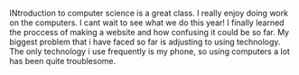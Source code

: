 INtroduction to computer science is a great class. I really enjoy doing work on the computers. I cant wait to see what we do this year! I finally learned the proccess of making a website and how confusing it could be so far. My biggest problem that i have faced so far is adjusting to using technology. The only technology i use frequently is my phone, so using computers a lot has been quite troublesome.
